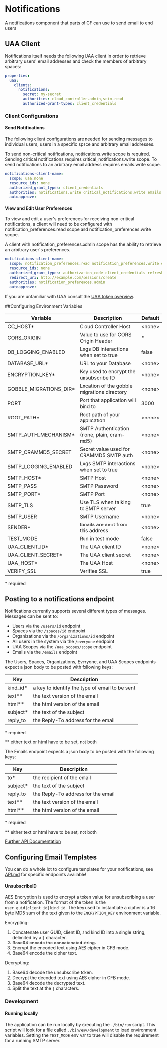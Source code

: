 # Notifications

A notifications component that parts of CF can use to send email to end users

## UAA Client
Notifications itself needs the following UAA client in order to retrieve arbitrary users' email addresses and check the members of  arbitrary spaces:

```yaml
properties:
  uaa:
    clients:
      notifications:
        secret: my-secret
        authorities: cloud_controller.admin,scim.read
        authorized-grant-types: client_credentials
```

### Client Configurations
#### Send Notifications
The following client configurations are needed for sending messages to individual users, users in a specific space and arbitrary email addresses.

To send non-critical notifications, notifications.write scope is required. Sending critical notifications requires critical_notifications.write scope. To send notifications to an arbitrary email address requires emails.write scope.

```yaml
notifications-client-name:
  scope: uaa.none
  resource_ids: none
  authorized_grant_types: client_credentials
  authorities: notifications.write critical_notifications.write emails.write
  autoapprove:
```

#### View and Edit User Preferences
To view and edit a user's preferences for receiving non-critical notifications, a client will need to be configured with notification_preferences.read scope and notification_preferences.write scope.

A client with notification_preferences.admin scope has the ability to retrieve an arbitrary user's preferences.

```yaml
notifications-client-name:
  scope: notification_preferences.read notification_preferences.write openid
  resource_ids: none
  authorized_grant_types: authorization_code client_credentials refresh_token
  redirect_uri: http://example.com/sessions/create
  authorities: notification_preferences.admin
  autoapprove:
```

If you are unfamiliar with UAA consult the [UAA token overview](https://github.com/cloudfoundry/uaa/blob/master/docs/UAA-Tokens.md).

##Configuring Environment Variables

| Variable                     | Description                                 | Default  |
|------------------------------|---------------------------------------------|----------|
| CC_HOST\*                    | Cloud Controller Host                       | \<none\> |
| CORS_ORIGIN                  | Value to use for CORS Origin Header         | *        |
| DB_LOGGING_ENABLED           | Logs DB interactions when set to true       | false    |
| DATABASE_URL\*               | URL to your Database                        | \<none\> |
| ENCRYPTION_KEY\*             | Key used to encrypt the unsubscribe ID      | \<none\> |
| GOBBLE_MIGRATIONS_DIR\*      | Location of the gobble migrations directory | \<none\> |
| PORT                         | Port that application will bind to          | 3000     |
| ROOT_PATH\*                  | Root path of your application               | \<none\> |
| SMTP_AUTH_MECHANISM\*        | SMTP Authentication (none, plain, cram-md5) | \<none\> |
| SMTP_CRAMMD5_SECRET          | Secret value used for CRAMMD5 SMTP auth     | \<none\> |
| SMTP_LOGGING_ENABLED         | Logs SMTP interactions when set to true     | \<none\> |
| SMTP_HOST\*                  | SMTP Host                                   | \<none\> |
| SMTP_PASS                    | SMTP Password                               | \<none\> |
| SMTP_PORT\*                  | SMTP Port                                   | \<none\> |
| SMTP_TLS                     | Use TLS when talking to SMTP server         | true     |
| SMTP_USER                    | SMTP Username                               | \<none\> |
| SENDER\*                     | Emails are sent from this address           | \<none\> |
| TEST_MODE                    | Run in test mode                            | false    |
| UAA_CLIENT_ID\*              | The UAA client ID                           | \<none\> |
| UAA_CLIENT_SECRET\*          | The UAA client secret                       | \<none\> |
| UAA_HOST\*                   | The UAA Host                                | \<none\> |
| VERIFY_SSL                   | Verifies SSL                                | true     |


\* required

## Posting to a notifications endpoint

Notifications currently supports several different types of messages.  Messages can be sent to:

 - Users via the `/users/id` endpoint
 - Spaces via the `/spaces/id` endpoint
 - Organizations via the `/organizations/id` endpoint
 - All users in the system via the `/everyone` endpoint
 - UAA Scopes via the `/uaa_scopes/scope` endpoint
 - Emails via the `/emails` endpoint

The Users, Spaces, Organizations, Everyone, and UAA Scopes endpoints expect a json body to be posted with following keys:

| Key                  | Description                                    |
|----------------------|------------------------------------------------|
| kind_id\*            | a key to identify the type of email to be sent |
| text\*\*             | the text version of the email                  |
| html\*\*             | the html version of the email                  |
| subject\*            | the text of the subject                        |
| reply_to             | the Reply-To address for the email             |

\* required

\*\* either text or html have to be set, not both

The Emails endpoint expects a json body to be posted with the following keys:

| Key                | Description                                    |
|--------------------|------------------------------------------------|
| to\*               | the recipient of the email                     |
| subject\*          | the text of the subject                        |
| reply_to           | the Reply-To address for the email             |
| text\**            | the text version of the email                  |
| html\**            | the html version of the email                  |

\* required

\*\* either text or html have to be set, not both


[Further API Documentation](/API.md)

## Configuring Email Templates
You can do a whole lot to configure templates for your notifications, see [API.md](/API.md) for specific endpoints available!

<a name="unsubscribe-id"></a>
#### UnsubscribeID

AES Encryption is used to encrypt a token value for unsubscribing a user from a 
notification. The format of the token is the `user_guid|client_id|kind_id`. The key used to instantiate a cipher is a 16 byte MD5 sum of the text given to the `ENCRYPTION_KEY` environment variable.

Encrypting:

1. Concatenate user GUID, client ID, and kind ID into a single string, delimited by a `|` character.
1. Base64 encode the concatenated string.
1. Encrypt the encoded text using AES cipher in CFB mode.
1. Base64 encode the cipher text.

Decrypting:

1. Base64 decode the unsubscribe token.
1. Decrypt the decoded text using AES cipher in CFB mode.
1. Base64 decode the decrypted text.
1. Split the text at the `|` characters.



### Development

#### Running locally

The application can be run locally by executing the `./bin/run` script. This script will look for a file called `./bin/env/development` to load environment variables. Setting the `TEST_MODE` env var to true will disable the requirement for a running SMTP server.
